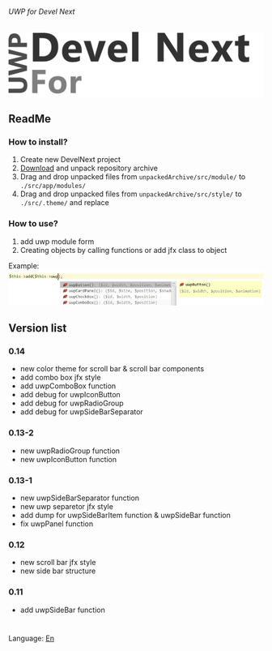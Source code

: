 ###### UWP for Devel Next
![UWPForDevelNext](https://github.com/era312/UWP-For-DevelNext/blob/master/logo.png) 

## ReadMe
### How to install?
1. Create new DevelNext project
2. [Download](https://github.com/era312/UWP-For-DevelNext/archive/master.zip) and unpack repository archive
3. Drag and drop unpacked files from ```unpackedArchive/src/module/``` to ```./src/app/modules/```
4. Drag and drop unpacked files from ```unpackedArchive/src/style/``` to ```./src/.theme/``` and replace

### How to use?
1. add uwp module form
2. Creating objects by calling functions or add jfx class to object

Example:
![Creating objects by calling functions](https://github.com/era312/UWP-For-DevelNext/blob/master/CellFunction.jpg) 

## Version list
### 0.14
 * new color theme for scroll bar & scroll bar components
 * add combo box jfx style
 * add uwpComboBox function
 * add debug for uwpIconButton
 * add debug for uwpRadioGroup
 * add debug for uwpSideBarSeparator
### 0.13-2
 * new uwpRadioGroup function
 * new uwpIconButton function
### 0.13-1
 * new uwpSideBarSeparator function
 * new uwp separetor jfx style
 * add dump for uwpSideBarItem function & uwpSideBar function
 * fix uwpPanel function
### 0.12
 * new scroll bar jfx style
 * new side bar structure
### 0.11
 * add uwpSideBar function
 
 #
 Language: [En](https://github.com/era312/UWP-For-DevelNext/archive/master.zip)

